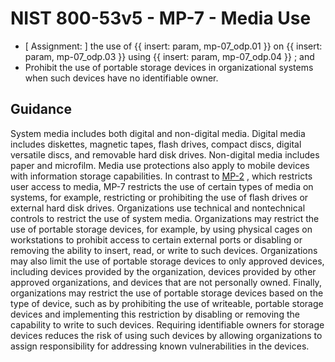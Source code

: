 # NIST 800-53v5 - MP-7 - Media Use
-  \[ Assignment:  \] the use of {{ insert: param, mp-07_odp.01 }} on {{ insert: param, mp-07_odp.03 }} using {{ insert: param, mp-07_odp.04 }} ; and
- Prohibit the use of portable storage devices in organizational systems when such devices have no identifiable owner.
## Guidance
System media includes both digital and non-digital media. Digital media includes diskettes, magnetic tapes, flash drives, compact discs, digital versatile discs, and removable hard disk drives. Non-digital media includes paper and microfilm. Media use protections also apply to mobile devices with information storage capabilities. In contrast to [MP-2](#mp-2) , which restricts user access to media, MP-7 restricts the use of certain types of media on systems, for example, restricting or prohibiting the use of flash drives or external hard disk drives. Organizations use technical and nontechnical controls to restrict the use of system media. Organizations may restrict the use of portable storage devices, for example, by using physical cages on workstations to prohibit access to certain external ports or disabling or removing the ability to insert, read, or write to such devices. Organizations may also limit the use of portable storage devices to only approved devices, including devices provided by the organization, devices provided by other approved organizations, and devices that are not personally owned. Finally, organizations may restrict the use of portable storage devices based on the type of device, such as by prohibiting the use of writeable, portable storage devices and implementing this restriction by disabling or removing the capability to write to such devices. Requiring identifiable owners for storage devices reduces the risk of using such devices by allowing organizations to assign responsibility for addressing known vulnerabilities in the devices.